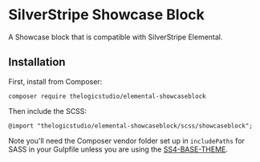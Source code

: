 # SilverStripe Showcase Block

A Showcase block that is compatible with SilverStripe Elemental.

## Installation

First, install from Composer:

```
composer require thelogicstudio/elemental-showcaseblock
```

Then include the SCSS:

```
@import "thelogicstudio/elemental-showcaseblock/scss/showcaseblock";
```

Note you'll need the Composer vendor folder set up in `includePaths` for SASS in your Gulpfile unless you are using the <a href="https://github.com/thelogicstudio/ss4-base-theme">SS4-BASE-THEME</a>.
